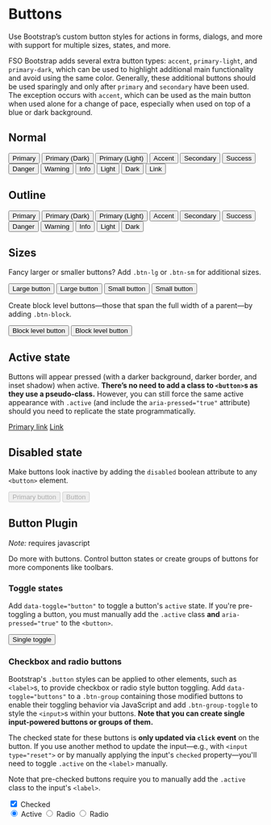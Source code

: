 # Buttons

<p class="lead">Use Bootstrap’s custom button styles for actions in forms, dialogs, and more with support for multiple sizes, states, and more.</p>

FSO Bootstrap adds several extra button types: `accent`, `primary-light`, and `primary-dark`, which can be used to highlight additional main functionality and avoid using the same color. Generally, these additional buttons should be used sparingly and only after `primary` and `secondary` have been used. The exception occurs with `accent`, which can be used as the main button when used alone for a change of pace, especially when used on top of a blue or dark background.

## Normal

<example>
    <button type="button" class="btn btn-primary">Primary</button>
    <button type="button" class="btn btn-primary-dark">Primary (Dark)</button>
    <button type="button" class="btn btn-primary-light">Primary (Light)</button>
    <button type="button" class="btn btn-accent">Accent</button>
    <button type="button" class="btn btn-secondary">Secondary</button>
    <button type="button" class="btn btn-success">Success</button>
    <button type="button" class="btn btn-danger">Danger</button>
    <button type="button" class="btn btn-warning">Warning</button>
    <button type="button" class="btn btn-info">Info</button>
    <button type="button" class="btn btn-light">Light</button>
    <button type="button" class="btn btn-dark">Dark</button>
    <button type="button" class="btn btn-link">Link</button>
</example>

## Outline

<example>
    <button type="button" class="btn btn-outline-primary">Primary</button>
    <button type="button" class="btn btn-outline-primary-dark">Primary (Dark)</button>
    <button type="button" class="btn btn-outline-primary-light">Primary (Light)</button>
    <button type="button" class="btn btn-outline-accent">Accent</button>
    <button type="button" class="btn btn-outline-secondary">Secondary</button>
    <button type="button" class="btn btn-outline-success">Success</button>
    <button type="button" class="btn btn-outline-danger">Danger</button>
    <button type="button" class="btn btn-outline-warning">Warning</button>
    <button type="button" class="btn btn-outline-info">Info</button>
    <button type="button" class="btn btn-outline-light">Light</button>
    <button type="button" class="btn btn-outline-dark">Dark</button>
</example>

## Sizes

Fancy larger or smaller buttons? Add `.btn-lg` or `.btn-sm` for additional sizes.

<example>
    <button type="button" class="btn btn-primary btn-lg">Large button</button>
    <button type="button" class="btn btn-secondary btn-lg">Large button</button>
</example>

<example>
    <button type="button" class="btn btn-primary btn-sm">Small button</button>
    <button type="button" class="btn btn-secondary btn-sm">Small button</button>
</example>

Create block level buttons—those that span the full width of a parent—by adding `.btn-block`.

<example>
    <button type="button" class="btn btn-primary btn-lg btn-block">Block level button</button>
    <button type="button" class="btn btn-secondary btn-lg btn-block">Block level button</button>
</example>

## Active state

Buttons will appear pressed (with a darker background, darker border, and inset shadow) when active. **There’s no need to add a class to `<button>`s as they use a pseudo-class.** However, you can still force the same active appearance with `.active` (and include the `aria-pressed="true"` attribute) should you need to replicate the state programmatically.

<example>
    <a href="#" class="btn btn-primary btn-lg active" role="button" aria-pressed="true">Primary link</a>
    <a href="#" class="btn btn-secondary btn-lg active" role="button" aria-pressed="true">Link</a>
</example>

## Disabled state

Make buttons look inactive by adding the `disabled` boolean attribute to any `<button>` element.

<example>
    <button type="button" class="btn btn-lg btn-primary" disabled>Primary button</button>
    <button type="button" class="btn btn-secondary btn-lg" disabled>Button</button>
</example>

## Button Plugin

*Note:* requires javascript

Do more with buttons. Control button states or create groups of buttons for more components like toolbars.

### Toggle states


Add `data-toggle="button"` to toggle a button's `active` state. If you're pre-toggling a button, you must manually add the `.active` class **and** `aria-pressed="true"` to the `<button>`.

<example>
    <button type="button" class="btn btn-primary" data-toggle="button" aria-pressed="false" autocomplete="off">
        Single toggle
    </button>
</example>

### Checkbox and radio buttons

Bootstrap's `.button` styles can be applied to other elements, such as `<label>`s, to provide checkbox or radio style button toggling. Add `data-toggle="buttons"` to a `.btn-group` containing those modified buttons to enable their toggling behavior via JavaScript and add `.btn-group-toggle` to style the `<input>`s within your buttons. **Note that you can create single input-powered buttons or groups of them.**

The checked state for these buttons is **only updated via `click` event** on the button. If you use another method to update the input—e.g., with `<input type="reset">` or by manually applying the input's `checked` property—you'll need to toggle `.active` on the `<label>` manually.

Note that pre-checked buttons require you to manually add the `.active` class to the input's `<label>`.

<example>
    <div class="btn-group-toggle" data-toggle="buttons">
        <label class="btn btn-secondary active">
            <input type="checkbox" checked autocomplete="off"> Checked
        </label>
    </div>
</example>

<example>
    <div class="btn-group btn-group-toggle" data-toggle="buttons">
        <label class="btn btn-secondary active">
            <input type="radio" name="options" id="option1" autocomplete="off" checked> Active
        </label>
        <label class="btn btn-secondary">
            <input type="radio" name="options" id="option2" autocomplete="off"> Radio
        </label>
        <label class="btn btn-secondary">
            <input type="radio" name="options" id="option3" autocomplete="off"> Radio
        </label>
    </div>
</example>
